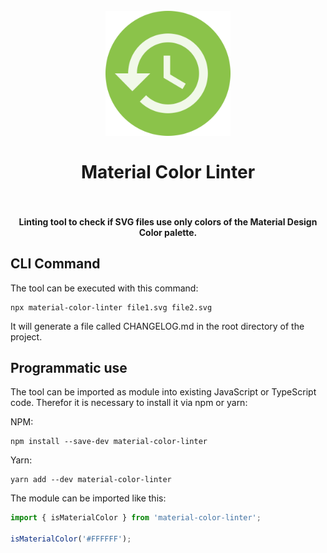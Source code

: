 <h1 align="center">
  <br>
    <img src="https://github.com/PKief/changelog-machine/raw/main/logo.png" alt="logo" width="200">
  <br><br>
  Material Color Linter
  <br>
  <br>
</h1>

<h4 align="center">Linting tool to check if SVG files use only colors of the Material Design Color palette.</h4>

## CLI Command

The tool can be executed with this command:

```
npx material-color-linter file1.svg file2.svg
```

It will generate a file called CHANGELOG.md in the root directory of the project.

## Programmatic use

The tool can be imported as module into existing JavaScript or TypeScript code. Therefor it is necessary to install it via npm or yarn:

NPM:

```
npm install --save-dev material-color-linter
```

Yarn:

```
yarn add --dev material-color-linter
```

The module can be imported like this:

```ts
import { isMaterialColor } from 'material-color-linter';

isMaterialColor('#FFFFFF');
```
